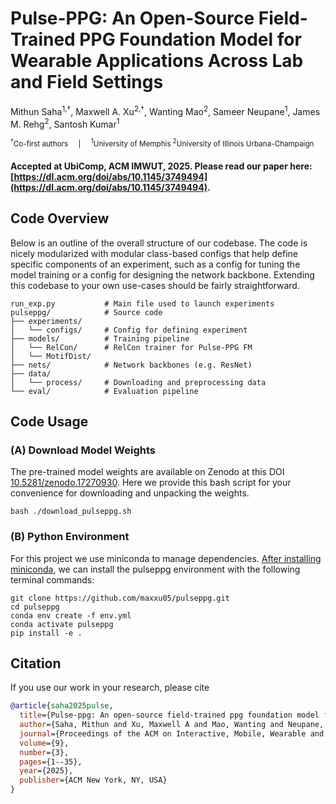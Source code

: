 # Pulse-PPG: An Open-Source Field-Trained PPG Foundation Model for Wearable Applications Across Lab and Field Settings
Mithun Saha<sup>1,†</sup>, Maxwell A. Xu<sup>2,†</sup>, Wanting Mao<sup>2</sup>, Sameer Neupane<sup>1</sup>, James M. Rehg<sup>2</sup>, Santosh Kumar<sup>1</sup>

<sub><sup>†</sup>Co-first authors &nbsp; &nbsp; | &nbsp; &nbsp; <sup>1</sup>University of Memphis <sup>2</sup>University of Illinois Urbana-Champaign</sub>


####   Accepted at UbiComp, ACM IMWUT, 2025. Please read our paper here: [https://dl.acm.org/doi/abs/10.1145/3749494](https://dl.acm.org/doi/abs/10.1145/3749494).



## Code Overview
Below is an outline of the overall structure of our codebase. The code is nicely modularized with modular class-based configs that help define specific components of an experiment, such as a config for tuning the model training or a config for designing the network backbone. Extending this codebase to your own use-cases should be fairly straightforward.
                    
```
run_exp.py           # Main file used to launch experiments  
pulseppg/            # Source code  
├── experiments/      
│   └── configs/     # Config for defining experiment
├── models/          # Training pipeline
│   └── RelCon/      # RelCon trainer for Pulse-PPG FM
│   └── MotifDist/  
├── nets/            # Network backbones (e.g. ResNet)  
├── data/            
│   └── process/     # Downloading and preprocessing data  
└── eval/            # Evaluation pipeline  
```

## Code Usage

### (A) Download Model Weights

The pre-trained model weights are available on Zenodo at this DOI [10.5281/zenodo.17270930](https://doi.org/10.5281/zenodo.17270930). Here we provide this bash script for your convenience for downloading and unpacking the weights. 

    bash ./download_pulseppg.sh


### (B) Python Environment

For this project we use miniconda to manage dependencies. [After installing miniconda](https://www.anaconda.com/docs/getting-started/miniconda/install#linux-2), we can install the pulseppg environment with the following terminal commands:

    git clone https://github.com/maxxu05/pulseppg.git   
    cd pulseppg
    conda env create -f env.yml
    conda activate pulseppg
    pip install -e . 


## Citation
If you use our work in your research, please cite

```bibtex
@article{saha2025pulse,
  title={Pulse-ppg: An open-source field-trained ppg foundation model for wearable applications across lab and field settings},
  author={Saha, Mithun and Xu, Maxwell A and Mao, Wanting and Neupane, Sameer and Rehg, James M and Kumar, Santosh},
  journal={Proceedings of the ACM on Interactive, Mobile, Wearable and Ubiquitous Technologies},
  volume={9},
  number={3},
  pages={1--35},
  year={2025},
  publisher={ACM New York, NY, USA}
}
